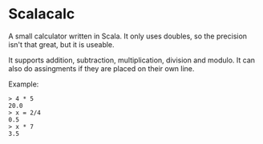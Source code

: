 Scalacalc
=========
A small calculator written in Scala. It only uses doubles, so the precision isn't that great, but it is useable. 

It supports addition, subtraction, multiplication, division and modulo. It can also do assingments if they are placed on their own line. 

Example:
```
> 4 * 5
20.0
> x = 2/4
0.5
> x * 7
3.5
```
